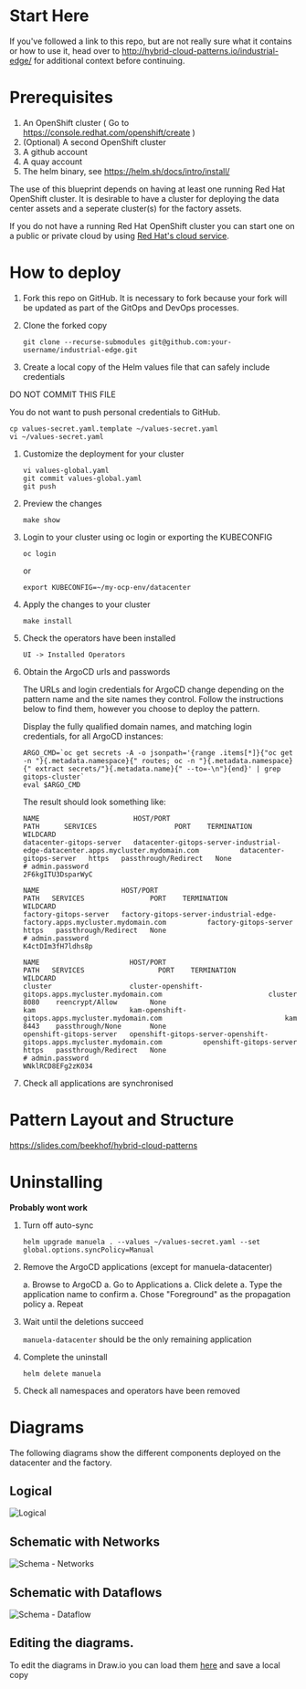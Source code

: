 # Start Here

If you've followed a link to this repo, but are not really sure what it contains
or how to use it, head over to http://hybrid-cloud-patterns.io/industrial-edge/ 
for additional context before continuing. 

# Prerequisites

1. An OpenShift cluster ( Go to https://console.redhat.com/openshift/create )
1. (Optional) A second OpenShift cluster
1. A github account
1. A quay account
1. The helm binary, see https://helm.sh/docs/intro/install/ 

The use of this blueprint depends on having at least one running Red Hat
OpenShift cluster. It is desirable to have a cluster for deploying the data
center assets and a seperate cluster(s) for the factory assets.

If you do not have a running Red Hat OpenShift cluster you can start one on a
public or private cloud by using [Red Hat's cloud
service](https://console.redhat.com/openshift/create).

# How to deploy

1. Fork this repo on GitHub. It is necessary to fork because your fork will be updated as part of the GitOps and DevOps processes.

1. Clone the forked copy

   ```
   git clone --recurse-submodules git@github.com:your-username/industrial-edge.git
   ```

1. Create a local copy of the Helm values file that can safely include credentials

  DO NOT COMMIT THIS FILE
  
  You do not want to push personal credentials to GitHub.
   ```
   cp values-secret.yaml.template ~/values-secret.yaml
   vi ~/values-secret.yaml
   ```

1. Customize the deployment for your cluster

   ```
   vi values-global.yaml
   git commit values-global.yaml
   git push
   ```

1. Preview the changes
   ```
   make show
   ```

1. Login to your cluster using oc login or exporting the KUBECONFIG

   ```
   oc login
   ```

   or 
   
   ```
   export KUBECONFIG=~/my-ocp-env/datacenter
   ```

1. Apply the changes to your cluster

   ```
   make install
   ```
   
1. Check the operators have been installed 

   ```
   UI -> Installed Operators
   ```

1. Obtain the ArgoCD urls and passwords

   The URLs and login credentials for ArgoCD change depending on the pattern
   name and the site names they control.  Follow the instructions below to find
   them, however you choose to deploy the pattern.

   Display the fully qualified domain names, and matching login credentials, for
   all ArgoCD instances:

   ```
   ARGO_CMD=`oc get secrets -A -o jsonpath='{range .items[*]}{"oc get -n "}{.metadata.namespace}{" routes; oc -n "}{.metadata.namespace}{" extract secrets/"}{.metadata.name}{" --to=-\n"}{end}' | grep gitops-cluster`
   eval $ARGO_CMD
   ```

   The result should look something like:

   ```
   NAME                       HOST/PORT                                                                                         PATH      SERVICES                   PORT    TERMINATION            WILDCARD
   datacenter-gitops-server   datacenter-gitops-server-industrial-edge-datacenter.apps.mycluster.mydomain.com          datacenter-gitops-server   https   passthrough/Redirect   None
   # admin.password
   2F6kgITU3DsparWyC

   NAME                    HOST/PORT                                                                                   PATH   SERVICES                PORT    TERMINATION            WILDCARD
   factory-gitops-server   factory-gitops-server-industrial-edge-factory.apps.mycluster.mydomain.com          factory-gitops-server   https   passthrough/Redirect   None
   # admin.password
   K4ctDIm3fH7ldhs8p

   NAME                      HOST/PORT                                                                              PATH   SERVICES                  PORT    TERMINATION            WILDCARD
   cluster                   cluster-openshift-gitops.apps.mycluster.mydomain.com                          cluster                   8080    reencrypt/Allow        None
   kam                       kam-openshift-gitops.apps.mycluster.mydomain.com                              kam                       8443    passthrough/None       None
   openshift-gitops-server   openshift-gitops-server-openshift-gitops.apps.mycluster.mydomain.com          openshift-gitops-server   https   passthrough/Redirect   None
   # admin.password
   WNklRCD8EFg2zK034
   ```


1. Check all applications are synchronised

# Pattern Layout and Structure

https://slides.com/beekhof/hybrid-cloud-patterns

# Uninstalling

**Probably wont work**

1. Turn off auto-sync

   `helm upgrade manuela . --values ~/values-secret.yaml --set global.options.syncPolicy=Manual`

1. Remove the ArgoCD applications (except for manuela-datacenter)

   a. Browse to ArgoCD
   a. Go to Applications
   a. Click delete
   a. Type the application name to confirm
   a. Chose "Foreground" as the propagation policy
   a. Repeat

1. Wait until the deletions succeed

   `manuela-datacenter` should be the only remaining application

1. Complete the uninstall

   `helm delete manuela`

1. Check all namespaces and operators have been removed

# Diagrams

The following diagrams show the different components deployed on the datacenter and the factory.

## Logical

![Logical](docs/images/manufacturing-logical.png)

## Schematic with Networks

![Schema - Networks](docs/images/manufacturing-schema-netw.png)

## Schematic with Dataflows

![Schema - Dataflow](docs/images/manufacturing-schema-df.png)

## Editing the diagrams.

To edit the diagrams in Draw.io you can load them [here](https://redhatdemocentral.gitlab.io/portfolio-architecture-tooling/index.html?#/portfolio-architecture-examples/projects/Mfg-AI-ML-0928.drawio) and save a local copy

